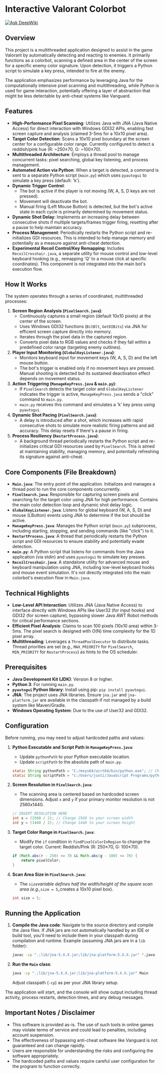 # Interactive Valorant Colorbot
[![Ask DeepWiki](https://devin.ai/assets/askdeepwiki.png)](https://deepwiki.com/JustinAngara/multithreaded-valorant-algorithm)

## Overview

This project is a multithreaded application designed to assist in the game Valorant by automatically detecting and reacting to enemies. It primarily functions as a colorbot, scanning a defined area in the center of the screen for a specific enemy color signature. Upon detection, it triggers a Python script to simulate a key press, intended to fire at the enemy.

The application emphasizes performance by leveraging Java for the computationally intensive pixel scanning and multithreading, while Python is used for game interaction, potentially offering a layer of abstraction that might be less detectable by anti-cheat systems like Vanguard.

## Features

*   **High-Performance Pixel Scanning**: Utilizes Java with JNA (Java Native Access) for direct interaction with Windows GDI32 APIs, enabling fast screen capture and analysis (claimed 3-5ms for a 10x10 pixel area).
*   **Target Color Detection**: Scans a 10x10 pixel boundary at the screen center for a configurable color range. Currently configured to detect a reddish/pink hue (R: ~250±70, G: ~100±70).
*   **Multithreaded Architecture**: Employs a thread pool to manage concurrent tasks: pixel searching, global key listening, and process management.
*   **Automated Action via Python**: When a target is detected, a command is sent to a separate Python script (`main.py`) which uses `pyautogui` to simulate a key press (default: 'k').
*   **Dynamic Trigger Control**:
    *   The bot is active if the player is not moving (W, A, S, D keys are not pressed).
    *   Movement will deactivate the bot.
    *   Manual firing (Left Mouse Button) is detected, but the bot's active state in each cycle is primarily determined by movement status.
*   **Dynamic Shot Delay**: Implements an increasing delay between consecutive shots if multiple targets/frames trigger firing, resetting after a pause to help maintain accuracy.
*   **Process Management**: Periodically restarts the Python script and re-initializes GDI resources. This is intended to help manage memory and potentially as a measure against anti-cheat detection.
*   **Experimental Recoil Control/Key Remapping**: Includes `RecoilCrosshair.java`, a separate utility for mouse control and low-level keyboard hooking (e.g., remapping 'Q' to a mouse click at specific coordinates). This component is not integrated into the main bot's execution flow.

## How It Works

The system operates through a series of coordinated, multithreaded processes:

1.  **Screen Region Analysis (`PixelSearch.java`)**:
    *   Continuously captures a small region (default 10x10 pixels) at the center of the screen.
    *   Uses Windows GDI32 functions (`BitBlt`, `GetDIBits`) via JNA for efficient screen capture directly into memory.
    *   Iterates through the pixel data in the captured region.
    *   Converts pixel data to RGB values and checks if they fall within a predefined color range (targeting enemy outlines).
2.  **Player Input Monitoring (`GlobalKeyListener.java`)**:
    *   Monitors keyboard input for movement keys (W, A, S, D) and the left mouse button.
    *   The bot's trigger is enabled only if no movement keys are pressed. Manual shooting is detected but its sustained deactivation effect depends on movement status.
3.  **Action Triggering (`ManageKeyPress.java` & `main.py`)**:
    *   If `PixelSearch` detects the target color and `GlobalKeyListener` indicates the trigger is active, `ManageKeyPress.java` sends a "click" command to `main.py`.
    *   `main.py` receives this command and simulates a 'k' key press using `pyautogui`.
4.  **Dynamic Shot Pacing (`PixelSearch.java`)**:
    *   A delay is introduced after a shot, which increases with rapid consecutive shots to simulate more realistic firing patterns and aid accuracy. This delay resets if there's a pause in firing.
5.  **Process Resiliency (`RestartProcess.java`)**:
    *   A background thread periodically restarts the Python script and re-initializes critical GDI resources used by `PixelSearch`. This is aimed at maintaining stability, managing memory, and potentially refreshing its signature against anti-cheat.

## Core Components (File Breakdown)

*   **`Main.java`**: The entry point of the application. Initializes and manages a thread pool to run the core components concurrently.
*   **`PixelSearch.java`**: Responsible for capturing screen pixels and searching for the target color using JNA for high performance. Contains the main color detection loop and dynamic shot delay logic.
*   **`GlobalKeyListener.java`**: Listens for global keyboard (W, A, S, D) and mouse (LButton) events using JNA to determine if the bot should be active.
*   **`ManageKeyPress.java`**: Manages the Python script (`main.py`) subprocess, including starting, stopping, and sending commands (like "click") to it.
*   **`RestartProcess.java`**: A thread that periodically restarts the Python script and GDI resources to ensure stability and potentially evade detection.
*   **`main.py`**: A Python script that listens for commands from the Java application (via stdin) and uses `pyautogui` to simulate key presses.
*   **`RecoilCrosshair.java`**: A standalone utility for advanced mouse and keyboard manipulation using JNA, including low-level keyboard hooks and mouse event simulation. It's not directly integrated into the main colorbot's execution flow in `Main.java`.

## Technical Highlights

*   **Low-Level API Interaction**: Utilizes JNA (Java Native Access) to interface directly with Windows APIs like User32 (for input hooks) and GDI32 (for screen capture), bypassing slower Java AWT Robot methods for critical performance sections.
*   **Efficient Pixel Analysis**: Claims to scan 100 pixels (10x10 area) within 3-5ms. The pixel search is designed with O(N) time complexity for the 1D pixel array.
*   **Multithreading**: Leverages a `ThreadPoolExecutor` to distribute tasks. Thread priorities are set (e.g., `MAX_PRIORITY` for `PixelSearch`, `MIN_PRIORITY` for `RestartProcess`) as hints to the OS scheduler.

## Prerequisites

*   **Java Development Kit (JDK)**: Version 8 or higher.
*   **Python 3**: For running `main.py`.
*   **`pyautogui` Python library**: Install using pip: `pip install pyautogui`.
*   **JNA**: The project uses JNA libraries. Ensure `jna.jar` and `jna-platform.jar` are available in the classpath if not managed by a build system like Maven/Gradle.
*   **Windows Operating System**: Due to the use of User32 and GDI32.

## Configuration

Before running, you may need to adjust hardcoded paths and values:

1.  **Python Executable and Script Path in `ManageKeyPress.java`**:
    *   Update `pythonPath` to your Python executable location.
    *   Update `scriptPath` to the absolute path of `main.py`.
    ```java
    static String pythonPath = "C:/msys64/ucrt64/bin/python.exe"; // Change this
    static String scriptPath = "c:/Users/justi/JavaScript Programs/python shit not rly javascript/main.py"; // Change this
    ```

2.  **Screen Resolution in `PixelSearch.java`**:
    *   The scanning area is centered based on hardcoded screen dimensions. Adjust `x` and `y` if your primary monitor resolution is not 2560x1440.
    ```java
    // INSERT RESOLUTION HERE
    int x = (2560 / 2); // Change 2560 to your screen width
    int y = (1440 / 2); // Change 1440 to your screen height
    ```

3.  **Target Color Range in `PixelSearch.java`**:
    *   Modify the `if` condition in `findPixelColorInRegion` to change the target color. Current: Reddish/Pink (R: 250±70, G: 100±70).
    ```java
    if (Math.abs(r - 250) <= 70 && Math.abs(g - 100) <= 70) {
        return pixelColor;
    }
    ```

4.  **Scan Area Size in `PixelSearch.java`**:
    *   The `size`_variable defines half the width/height of the square scan area (e.g.,_`size = 5`_creates a 10x10 pixel box).
    ```java
    int size = 5;
    ```

## Running the Application

1.  **Compile the Java code**:
    Navigate to the source directory and compile the Java files. If JNA jars are not automatically handled by an IDE or build tool, you'll need to include them in your classpath during compilation and runtime.
    Example (assuming JNA jars are in a `lib` folder):
    ```bash
    javac -cp ".;lib/jna-5.X.X.jar;lib/jna-platform-5.X.X.jar" *.java
    ```
2.  **Run the `Main` class**:
    ```bash
    java -cp ".;lib/jna-5.X.X.jar;lib/jna-platform-5.X.X.jar" Main
    ```
    Adjust classpath (`-cp`) as per your JNA library setup.

The application will start, and the console will show output including thread activity, process restarts, detection times, and any debug messages.

## Important Notes / Disclaimer

*   This software is provided as-is. The use of such tools in online games may violate terms of service and could lead to penalties, including account suspension.
*   The effectiveness of bypassing anti-cheat software like Vanguard is not guaranteed and can change rapidly.
*   Users are responsible for understanding the risks and configuring the software appropriately.
*   The hardcoded paths and values require careful user configuration for the program to function correctly.
